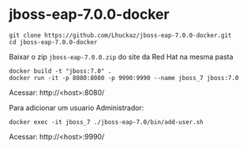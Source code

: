 # jboss-eap-7.0.0-docker

    git clone https://github.com/Lhuckaz/jboss-eap-7.0.0-docker.git
    cd jboss-eap-7.0.0-docker
    
Baixar o zip ``jboss-eap-7.0.0.zip`` do site da Red Hat na mesma pasta


    docker build -t "jboss:7.0" .
    docker run -it -p 8080:8080 -p 9990:9990 --name jboss_7 jboss:7.0

    
Acessar: http://\<host\>:8080/

Para adicionar um usuario Administrador:

    docker exec -it jboss_7 ./jboss-eap-7.0/bin/add-user.sh

Acessar: http://\<host\>:9990/

